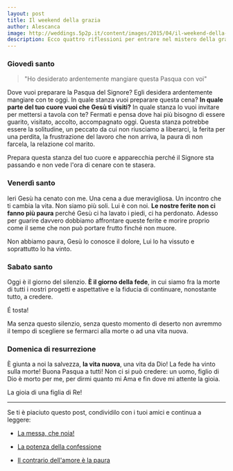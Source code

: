 ```yaml
---
layout: post
title: Il weekend della grazia
author: Alescanca
image: http://weddings.5p2p.it/content/images/2015/04/il-weekend-della-grazia.jpg
description: Ecco quattro riflessioni per entrare nel mistero della grazia pasquale. Buon triduo!
---
```


### Giovedì santo

> "Ho desiderato ardentemente mangiare questa Pasqua con voi"

Dove vuoi preparare la Pasqua del Signore? Egli desidera ardentemente mangiare con te oggi. In quale stanza vuoi preparare questa cena? **In quale parte del tuo cuore vuoi che Gesù ti visiti?** In quale stanza lo vuoi invitare per mettersi a tavola con te? Fermati e pensa dove hai più bisogno di essere guarito, visitato, accolto, accompagnato oggi. Questa stanza potrebbe essere la solitudine, un peccato da cui non riusciamo a liberarci, la ferita per una perdita, la frustrazione del lavoro che non arriva, la paura di non farcela, la relazione col marito. 

Prepara questa stanza del tuo cuore e apparecchia perché il Signore sta passando e non vede l'ora di cenare con te stasera.


### Venerdì santo

Ieri Gesù ha cenato con me. Una cena a due meravigliosa. Un incontro che ti cambia la vita. Non siamo più soli. Lui è con noi. **Le nostre ferite non ci fanno più paura** perché Gesù ci ha lavato i piedi, ci ha perdonato. Adesso per guarire davvero dobbiamo affrontare queste ferite e morire proprio come il seme che non può portare frutto finché non muore. 

Non abbiamo paura, Gesù lo conosce il dolore, Lui lo ha vissuto e soprattutto lo ha vinto. 

### Sabato santo

Oggi è il giorno del silenzio. **È il giorno della fede**, in cui siamo fra la morte di tutti i nostri progetti e aspettative e la fiducia di continuare, nonostante tutto, a credere. 

É tosta! 

Ma senza questo silenzio, senza questo momento di deserto non avremmo il tempo di scegliere se fermarci alla morte o ad una vita nuova. 

### Domenica di resurrezione 

È giunta a noi la salvezza, **la vita nuova**, una vita da Dio! La fede ha vinto sulla morte! Buona Pasqua a tutti! Non ci si può credere: un uomo, figlio di Dio è morto per me, per dirmi quanto mi Ama e fin dove mi attente la gioia. 

La gioia di una figlia di Re!

---

Se ti è piaciuto questo post, condividilo con i tuoi amici e continua a leggere:

- [La messa, che noia!](http://5p2p.it/2015/03/19/la-messa-che-noia.html)

- [La potenza della confessione](http://5p2p.it/2015/03/30/la-potenza-della-confessione.html)

- [Il contrario dell'amore è la paura](http://5p2p.it/2014/07/21/contrario-dell-amore-la-paura.html)

